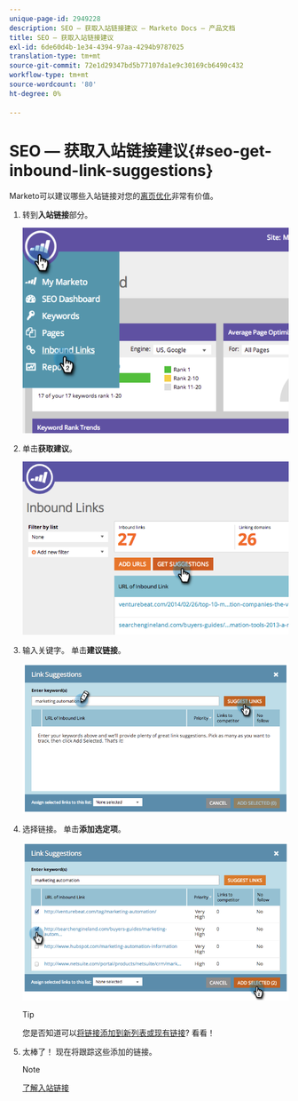 ```yaml
---
unique-page-id: 2949228
description: SEO — 获取入站链接建议 — Marketo Docs — 产品文档
title: SEO — 获取入站链接建议
exl-id: 6de60d4b-1e34-4394-97aa-4294b9787025
translation-type: tm+mt
source-git-commit: 72e1d29347bd5b77107da1e9c30169cb6490c432
workflow-type: tm+mt
source-wordcount: '80'
ht-degree: 0%

---
```


# SEO — 获取入站链接建议{#seo-get-inbound-link-suggestions}

Marketo可以建议哪些入站链接对您的[离页优化](/help/marketo/product-docs/additional-apps/seo/understanding-seo/understanding-search-engine-optimization.md)非常有价值。

1. 转到&#x200B;**入站链接**&#x200B;部分。

   ![](assets/image2014-9-18-13-3a20-3a44.png)

1. 单击&#x200B;**获取建议**。

   ![](assets/image2014-9-18-13-3a21-3a8.png)

1. 输入关键字。 单击&#x200B;**建议链接**。

   ![](assets/image2014-9-18-13-3a21-3a31.png)

1. 选择链接。 单击&#x200B;**添加选定项**。

   ![](assets/image2014-9-18-13-3a21-3a40.png)

   >[!TIP]
   >
   >您是否知道可以[将链接添加到新列表或现有链接](/help/marketo/product-docs/additional-apps/seo/inbound-links/seo-add-remove-an-inbound-link-url-from-a-list.md)? 看看！

1. 太棒了！ 现在将跟踪这些添加的链接。

   >[!NOTE]
   >
   >[了解入站链接](/help/marketo/product-docs/additional-apps/seo/inbound-links/seo-understanding-inbound-links.md)
